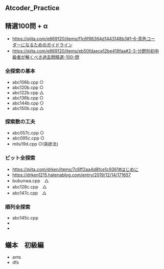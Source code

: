## Atcoder_Practice


## 精選100問 + α 
- https://qiita.com/e869120/items/f1c6f98364d1443148b3#1-6-茶色コーダーになるためのガイドライン
- https://qiita.com/e869120/items/eb50fdaece12be418faa#2-3-分野別初中級者が解くべき過去問精選-100-問

### 全探索の基本  
- abc106b.cpp  ○
- abc120b.cpp  ○
- abc122b.cpp  △
- abc136b.cpp  ○
- abc144b.cpp  ○
- abc150b.cpp  △

### 探索数の工夫
- abc057c.cpp  ○
- abc095c.cpp  ○
- mitu19d.cpp  ○(貪欲法)

### ビット全探索
- https://qiita.com/drken/items/7c6ff2aa4d8fce1c9361#はじめに
- https://drken1215.hatenablog.com/entry/2019/12/14/171657
- bubunwa.cpp　△
- abc128c.cpp　△
- abc147c.cpp　△

### 順列全探索
- abc145c.cpp
-
-

## 蟻本　初級編
- ants   
- dfs
